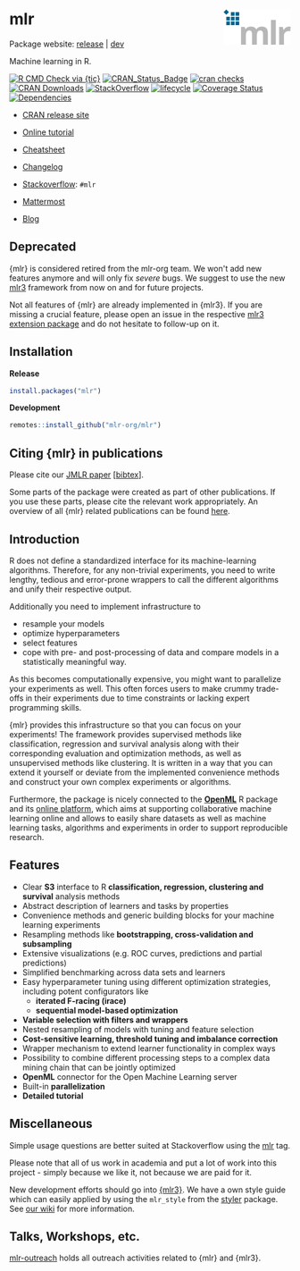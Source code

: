 # mlr <img src="man/figures/logo.png" align="right" />

Package website: [release](https://mlr.mlr-org.com/) | [dev](https://mlr.mlr-org.com/dev)

Machine learning in R.

<!-- badges: start -->

[![R CMD Check via {tic}](https://github.com/mlr-org/mlr/workflows/R%20CMD%20Check%20via%20{tic}/badge.svg?branch=master)](https://github.com/mlr-org/mlr/actions)
[![CRAN_Status_Badge](https://www.r-pkg.org/badges/version-ago/mlr)](https://cran.r-project.org/package=mlr)
[![cran checks](https://cranchecks.info/badges/worst/mlr)](https://cran.r-project.org/web/checks/check_results_mlr.html)
[![CRAN Downloads](https://cranlogs.r-pkg.org/badges/mlr)](https://cran.rstudio.com/web/packages/mlr/index.html)
[![StackOverflow](https://img.shields.io/badge/stackoverflow-mlr-blue.svg)](https://stackoverflow.com/questions/tagged/mlr)
[![lifecycle](https://img.shields.io/badge/lifecycle-retired-orange.svg)](https://www.tidyverse.org/lifecycle/#retired)
[![Coverage Status](https://img.shields.io/codecov/c/github/mlr-org/mlr/master.svg)](https://codecov.io/github/mlr-org/mlr?branch=master)
[![Dependencies](https://tinyverse.netlify.com/badge/mlr)](https://cran.r-project.org/package=mlr)

<!-- badges: end -->

- [CRAN release site](https://CRAN.R-project.org/package=mlr)
- [Online tutorial](https://mlr.mlr-org.com/index.html)
- [Cheatsheet](https://cheatsheets.mlr-org.com/mlr.pdf)
- [Changelog](https://mlr.mlr-org.com/news/index.html)

- [Stackoverflow](https://stackoverflow.com/questions/tagged/mlr): `#mlr`
- [Mattermost](https://lmmisld-lmu-stats-slds.srv.mwn.de/mlr_invite/)
- [Blog](https://mlr-org.com/)

## Deprecated

{mlr} is considered retired from the mlr-org team.
We won't add new features anymore and will only fix _severe_ bugs.
We suggest to use the new [mlr3](https://mlr3.mlr-org.com/) framework from now on and for future projects.

Not all features of {mlr} are already implemented in {mlr3}.
If you are missing a crucial feature, please open an issue in the respective [mlr3 extension package](https://github.com/mlr-org/mlr3/wiki/Extension-Packages) and do not hesitate to follow-up on it.

## Installation

**Release**

```r
install.packages("mlr")
```

**Development**

```R
remotes::install_github("mlr-org/mlr")
```

## Citing {mlr} in publications

Please cite our [JMLR paper](http://jmlr.org/papers/v17/15-066.html) [[bibtex](http://www.jmlr.org/papers/v17/15-066.bib)].

Some parts of the package were created as part of other publications.
If you use these parts, please cite the relevant work appropriately.
An overview of all {mlr} related publications can be found [here](https://mlr.mlr-org.com/articles/tutorial/mlr_publications.html).

## Introduction

R does not define a standardized interface for its machine-learning algorithms.
Therefore, for any non-trivial experiments, you need to write lengthy, tedious and error-prone wrappers to call the different algorithms and unify their respective output.

Additionally you need to implement infrastructure to

- resample your models
- optimize hyperparameters
- select features
- cope with pre- and post-processing of data and compare models in a statistically meaningful way.

As this becomes computationally expensive, you might want to parallelize your experiments as well. This often forces users to make crummy trade-offs in their experiments due to time constraints or lacking expert programming skills.

{mlr} provides this infrastructure so that you can focus on your experiments!
The framework provides supervised methods like classification, regression and survival analysis along with their corresponding evaluation and optimization methods, as well as unsupervised methods like clustering.
It is written in a way that you can extend it yourself or deviate from the implemented convenience methods and construct your own complex experiments or algorithms.

Furthermore, the package is nicely connected to the [**OpenML**](https://github.com/openml/openml-r) R package and its [online platform](https://www.openml.org/), which aims at supporting collaborative machine learning online and allows to easily share datasets as well as machine learning tasks, algorithms and experiments in order to support reproducible research.

## Features

- Clear **S3** interface to R **classification, regression, clustering and survival** analysis methods
- Abstract description of learners and tasks by properties
- Convenience methods and generic building blocks for your machine learning experiments
- Resampling methods like **bootstrapping, cross-validation and subsampling**
- Extensive visualizations (e.g. ROC curves, predictions and partial predictions)
- Simplified benchmarking across data sets and learners
- Easy hyperparameter tuning using different optimization strategies, including potent configurators like
  - **iterated F-racing (irace)**
  - **sequential model-based optimization**
- **Variable selection with filters and wrappers**
- Nested resampling of models with tuning and feature selection
- **Cost-sensitive learning, threshold tuning and imbalance correction**
- Wrapper mechanism to extend learner functionality in complex ways
- Possibility to combine different processing steps to a complex data mining chain that can be jointly optimized
- **OpenML** connector for the Open Machine Learning server
- Built-in **parallelization**
- **Detailed tutorial**

## Miscellaneous

Simple usage questions are better suited at Stackoverflow using the [mlr](https://stackoverflow.com/questions/tagged/mlr) tag.

Please note that all of us work in academia and put a lot of work into this project - simply because we like it, not because we are paid for it.

New development efforts should go into [{mlr3}](https://github.com/mlr-org/mlr3).
We have a own style guide which can easily applied by using the `mlr_style` from the [styler](https://github.com/r-lib/styler) package.
See [our wiki](https://github.com/mlr-org/mlr3/wiki/Style-Guide#styler-mlr-style) for more information.

## Talks, Workshops, etc.

[mlr-outreach](https://github.com/mlr-org/mlr-outreach) holds all outreach activities related to {mlr} and {mlr3}.

